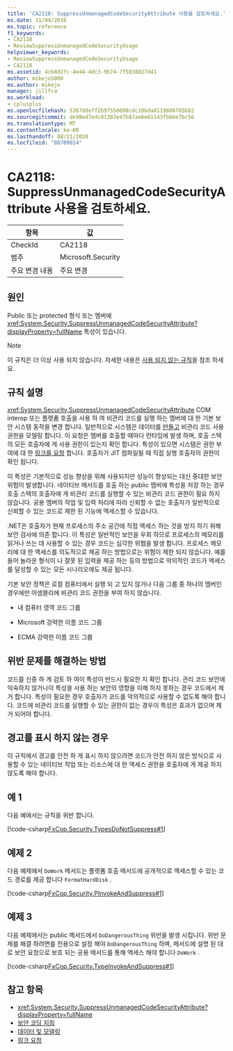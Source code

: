 ```yaml
---
title: 'CA2118: SuppressUnmanagedCodeSecurityAttribute 사용을 검토하세요.'
ms.date: 11/04/2016
ms.topic: reference
f1_keywords:
- CA2118
- ReviewSuppressUnmanagedCodeSecurityUsage
helpviewer_keywords:
- ReviewSuppressUnmanagedCodeSecurityUsage
- CA2118
ms.assetid: 4cb8d2fc-4e44-4dc3-9b74-7f5838827d41
author: mikejo5000
ms.author: mikejo
manager: jillfra
ms.workload:
- cplusplus
ms.openlocfilehash: 5367ddeff2b97550098cdc10bda8119886705b82
ms.sourcegitcommit: de98ed7edc81383e47b87ae6e61143fbbbe7bc56
ms.translationtype: MT
ms.contentlocale: ko-KR
ms.lasthandoff: 08/21/2020
ms.locfileid: "88709014"
---
```

# <a name="ca2118-review-suppressunmanagedcodesecurityattribute-usage"></a>CA2118: SuppressUnmanagedCodeSecurityAttribute 사용을 검토하세요.

|항목|값|
|-|-|
|CheckId|CA2118|
|범주|Microsoft.Security|
|주요 변경 내용|주요 변경|

## <a name="cause"></a>원인
Public 또는 protected 형식 또는 멤버에 <xref:System.Security.SuppressUnmanagedCodeSecurityAttribute?displayProperty=fullName> 특성이 있습니다.

> [!NOTE]
> 이 규칙은 더 이상 사용 되지 않습니다. 자세한 내용은 [사용 되지 않는 규칙](fxcop-rule-port-status.md#deprecated-rules)을 참조 하세요.

## <a name="rule-description"></a>규칙 설명

<xref:System.Security.SuppressUnmanagedCodeSecurityAttribute> COM interop 또는 플랫폼 호출을 사용 하 여 비관리 코드를 실행 하는 멤버에 대 한 기본 보안 시스템 동작을 변경 합니다. 일반적으로 시스템은 데이터를 [만들고](/dotnet/framework/data/index) 비관리 코드 사용 권한을 모델링 합니다. 이 요청은 멤버를 호출할 때마다 런타임에 발생 하며, 호출 스택의 모든 호출자에 게 사용 권한이 있는지 확인 합니다. 특성이 있으면 시스템은 권한 부여에 대 한 [링크를 요청](/dotnet/framework/misc/link-demands) 합니다. 호출자가 JIT 컴파일될 때 직접 실행 호출자의 권한이 확인 됩니다.

이 특성은 기본적으로 성능 향상을 위해 사용되지만 성능이 향상되는 대신 중대한 보안 위험이 발생합니다. 네이티브 메서드를 호출 하는 public 멤버에 특성을 저장 하는 경우 호출 스택의 호출자에 게 비관리 코드를 실행할 수 있는 비관리 코드 권한이 필요 하지 않습니다. 공용 멤버의 작업 및 입력 처리에 따라 신뢰할 수 없는 호출자가 일반적으로 신뢰할 수 있는 코드로 제한 된 기능에 액세스할 수 있습니다.

.NET은 호출자가 현재 프로세스의 주소 공간에 직접 액세스 하는 것을 방지 하기 위해 보안 검사에 의존 합니다. 이 특성은 일반적인 보안을 우회 하므로 프로세스의 메모리를 읽거나 쓰는 데 사용할 수 있는 경우 코드는 심각한 위협을 발생 합니다. 프로세스 메모리에 대 한 액세스를 의도적으로 제공 하는 방법으로는 위험이 제한 되지 않습니다. 예를 들어 놀라운 형식이 나 잘못 된 입력을 제공 하는 등의 방법으로 악의적인 코드가 액세스를 달성할 수 있는 모든 시나리오에도 제공 됩니다.

기본 보안 정책은 로컬 컴퓨터에서 실행 되 고 있지 않거나 다음 그룹 중 하나의 멤버인 경우에만 어셈블리에 비관리 코드 권한을 부여 하지 않습니다.

- 내 컴퓨터 영역 코드 그룹

- Microsoft 강력한 이름 코드 그룹

- ECMA 강력한 이름 코드 그룹

## <a name="how-to-fix-violations"></a>위반 문제를 해결하는 방법

코드를 신중 하 게 검토 하 여이 특성이 반드시 필요한 지 확인 합니다. 관리 코드 보안에 익숙하지 않거나이 특성을 사용 하는 보안의 영향을 이해 하지 못하는 경우 코드에서 제거 합니다. 특성이 필요한 경우 호출자가 코드를 악의적으로 사용할 수 없도록 해야 합니다. 코드에 비관리 코드를 실행할 수 있는 권한이 없는 경우이 특성은 효과가 없으며 제거 되어야 합니다.

## <a name="when-to-suppress-warnings"></a>경고를 표시 하지 않는 경우

이 규칙에서 경고를 안전 하 게 표시 하지 않으려면 코드가 안전 하지 않은 방식으로 사용할 수 있는 네이티브 작업 또는 리소스에 대 한 액세스 권한을 호출자에 게 제공 하지 않도록 해야 합니다.

## <a name="example-1"></a>예 1

다음 예에서는 규칙을 위반 합니다.

[!code-csharp[FxCop.Security.TypesDoNotSuppress#1](../code-quality/codesnippet/CSharp/ca2118-review-suppressunmanagedcodesecurityattribute-usage_1.cs)]

## <a name="example-2"></a>예제 2

다음 예제에서 `DoWork` 메서드는 플랫폼 호출 메서드에 공개적으로 액세스할 수 있는 코드 경로를 제공 합니다 `FormatHardDisk` .

[!code-csharp[FxCop.Security.PInvokeAndSuppress#1](../code-quality/codesnippet/CSharp/ca2118-review-suppressunmanagedcodesecurityattribute-usage_2.cs)]

## <a name="example-3"></a>예제 3

다음 예제에서는 public 메서드에서 `DoDangerousThing` 위반을 발생 시킵니다. 위반 문제를 해결 하려면를 전용으로 설정 해야 `DoDangerousThing` 하며, 메서드에 설명 된 대로 보안 요청으로 보호 되는 공용 메서드를 통해 액세스 해야 합니다 `DoWork` .

[!code-csharp[FxCop.Security.TypeInvokeAndSuppress#1](../code-quality/codesnippet/CSharp/ca2118-review-suppressunmanagedcodesecurityattribute-usage_3.cs)]

## <a name="see-also"></a>참고 항목

- <xref:System.Security.SuppressUnmanagedCodeSecurityAttribute?displayProperty=fullName>
- [보안 코딩 지침](/dotnet/standard/security/secure-coding-guidelines)
- [데이터 및 모델링](/dotnet/framework/data/index)
- [링크 요청](/dotnet/framework/misc/link-demands)
